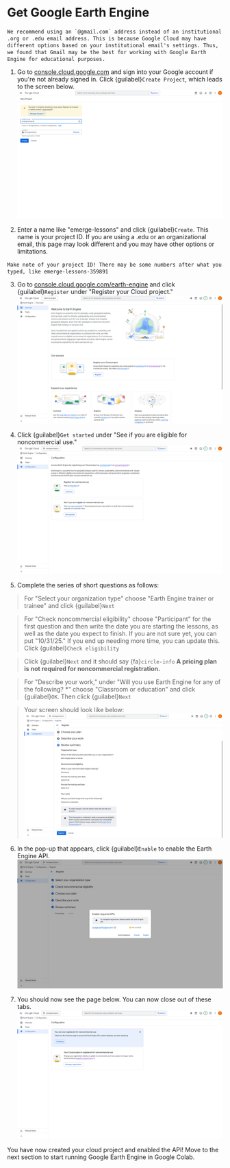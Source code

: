 # Get Google Earth Engine

```{note}
We recommend using an `@gmail.com` address instead of an institutional .org or .edu email address. This is because Google Cloud may have different options based on your institutional email's settings. Thus, we found that Gmail may be the best for working with Google Earth Engine for educational purposes.
```

1. Go to [console.cloud.google.com](https://console.cloud.google.com/) and sign into your Google account if you're not already signed in. Click {guilabel}`Create Project`, which leads to the screen below.
![Google Cloud page to create New Project](gee_1.png)

2. Enter a name like "emerge-lessons" and click {guilabel}`Create`. This name is your project ID. If you are using a .edu or an organizational email, this page may look different and you may have other options or limitations.

```{important}
Make note of your project ID! There may be some numbers after what you typed, like emerge-lessons-359891
```

3. Go to [console.cloud.google.com/earth-engine](console.cloud.google.com/earth-engine) and click {guilabel}`Register` under "Register your Cloud project."
![Welcome to Earth Engine page](gee_2.png)

4. Click {guilabel}`Get started` under "See if you are eligible for noncommercial use."
![Google Cloud configuration page](gee_3.png)

5. Complete the series of short questions as follows:

> For "Select your organization type" choose "Earth Engine trainer or trainee" and click {guilabel}`Next`

> For "Check noncommercial eligibility" choose "Participant" for the first question and then write the date you are starting the lessons, as well as the date you expect to finish. If you are not sure yet, you can put "10/31/25." If you end up needing more time, you can update this. Click {guilabel}`Check eligibility`

> Click {guilabel}`Next` and it should say {fa}`circle-info` **A pricing plan is not required for noncommercial registration.**

> For "Describe your work," under "Will you use Earth Engine for any of the following? *" choose "Classroom or education" and click {guilabel}`OK`. Then click {guilabel}`Next`

> Your screen should look like below:
![Earth Engine registration page](gee_4.png)

6. In the pop-up that appears, click {guilabel}`Enable` to enable the Earth Engine API.
![Enable required APIs](gee_5.png)

7. You should now see the page below. You can now close out of these tabs.
![Configuration page saying Cloud project is registered](gee_6.png)

You have now created your cloud project and enabled the API! Move to the next section to start running Google Earth Engine in Google Colab.